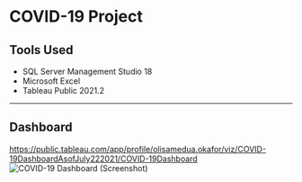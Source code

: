 # COVID-19 Project

## Tools Used
* SQL Server Management Studio 18
* Microsoft Excel
* Tableau Public 2021.2

---
## Dashboard
https://public.tableau.com/app/profile/olisamedua.okafor/viz/COVID-19DashboardAsofJuly222021/COVID-19Dashboard
![COVID-19 Dashboard (Screenshot)](https://user-images.githubusercontent.com/49908077/126871251-49d56ebb-2647-4652-8e6f-33208fe026d4.jpg)
